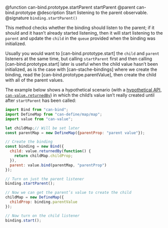 @function can-bind.prototype.startParent startParent
@parent can-bind.prototype
@description Start listening to the parent observable.
@signature `binding.startParent()`

This method checks whether the binding should listen to the parent; if it should
and it hasn’t already started listening, then it will start listening to the
`parent` and update the `child` in the `queue`
provided when the binding was initialized.

Usually you would want to [can-bind.prototype.start] the `child` and `parent`
listeners at the same time, but calling `startParent` first and then calling
[can-bind.prototype.start] later is useful when the child value hasn’t been
initialized, as is the case with [can-stache-bindings] where we create the
binding, read the [can-bind.prototype.parentValue], then create the child with
all of the parent values.

The example below shows a hypothetical scenario (with a
[hypothetical API, `can-value.returnedBy`](https://github.com/canjs/can-value/issues/5))
in which the child’s value isn’t really created until after `startParent` has
been called:

```js
import Bind from "can-bind";
import DefineMap from "can-define/map/map";
import value from "can-value";

let childMap;// Will be set later
const parentMap = new DefineMap({parentProp: "parent value"});

// Create the binding
const binding = new Bind({
  child: value.returnedBy(function() {
    return childMap.childProp;
  }),
  parent: value.bind(parentMap, "parentProp")
});

// Turn on just the parent listener
binding.startParent();

// Now we can get the parent’s value to create the child
childMap = new DefineMap({
  childProp: binding.parentValue
});

// Now turn on the child listener
binding.start();
```
